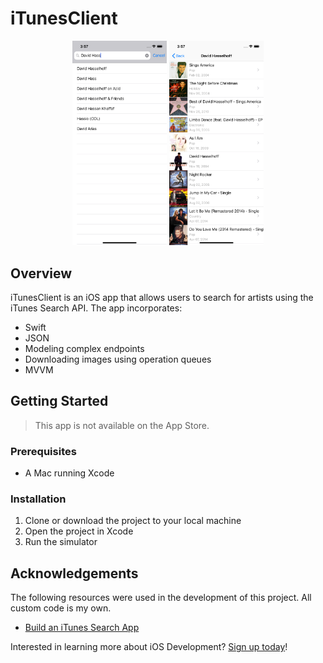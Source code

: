 # iTunesClient

<div align="center">
  <img src="screenshot1.png" width="30%" height="30%">
  <img src="screenshot2.png" width="30%" height="30%">
</div>

## Overview

iTunesClient is an iOS app that allows users to search for artists using the iTunes Search API. The app incorporates:

- Swift
- JSON
- Modeling complex endpoints
- Downloading images using operation queues
- MVVM

## Getting Started

> This app is not available on the App Store.

### Prerequisites

- A Mac running Xcode

### Installation

1. Clone or download the project to your local machine
2. Open the project in Xcode
3. Run the simulator

## Acknowledgements

The following resources were used in the development of this project. All custom code is my own.

- [Build an iTunes Search App](https://teamtreehouse.com/library/build-an-itunes-search-app)

Interested in learning more about iOS Development? [Sign up today](http://referrals.trhou.se/bobbyconti1)!
